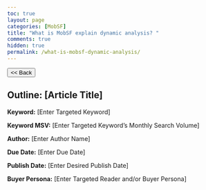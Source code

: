 ```yaml
---
toc: true
layout: page
categories: [MobSF]
title: "What is MobSF explain dynamic analysis? "
comments: true
hidden: true
permalink: /what-is-mobsf-dynamic-analysis/
---
```


<button class="back-button" onclick="window.history.back()"><< Back</button>

## Outline: [Article Title]

**Keyword:** [Enter Targeted Keyword]

**Keyword MSV:** [Enter Targeted Keyword’s Monthly Search Volume]

**Author:** [Enter Author Name]

**Due Date:** [Enter Due Date]

**Publish Date:** [Enter Desired Publish Date]

**Buyer Persona:** [Enter Targeted Reader and/or Buyer Persona]

<br>
